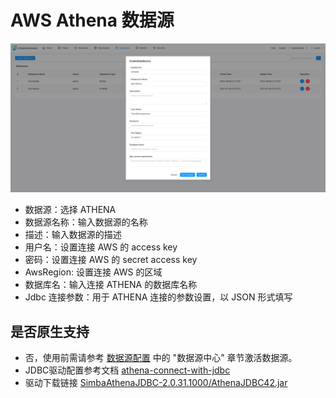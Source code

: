 # AWS Athena 数据源

![AWS Athena](../../../../img/new_ui/dev/datasource/athena.png)

- 数据源：选择 ATHENA
- 数据源名称：输入数据源的名称
- 描述：输入数据源的描述
- 用户名：设置连接 AWS 的 access key
- 密码：设置连接 AWS 的 secret access key
- AwsRegion: 设置连接 AWS 的区域
- 数据库名：输入连接 ATHENA 的数据库名称
- Jdbc 连接参数：用于 ATHENA 连接的参数设置，以 JSON 形式填写

## 是否原生支持

- 否，使用前需请参考 [数据源配置](../installation/datasource-setting.md) 中的 "数据源中心" 章节激活数据源。
- JDBC驱动配置参考文档 [athena-connect-with-jdbc](https://docs.amazonaws.cn/athena/latest/ug/connect-with-jdbc.html)
- 驱动下载链接 [SimbaAthenaJDBC-2.0.31.1000/AthenaJDBC42.jar](https://s3.cn-north-1.amazonaws.com.cn/athena-downloads-cn/drivers/JDBC/SimbaAthenaJDBC-2.0.31.1000/AthenaJDBC42.jar)

